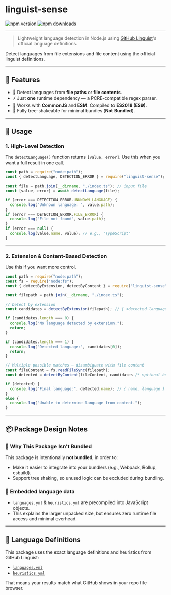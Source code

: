 # linguist-sense

[![npm version](https://img.shields.io/npm/v/linguist-sense)](https://www.npmjs.com/package/linguist-sense)
[![npm downloads](https://img.shields.io/npm/dw/linguist-sense)](https://www.npmjs.com/package/linguist-sense)

---

> Lightweight language detection in Node.js using [GitHub Linguist](https://github.com/github-linguist/linguist)'s official language definitions.

Detect languages from file extensions and file content using the official linguist definitions.

---

## 🚀 Features
- 📣 Detect languages from **file paths** or **file contents**.
- ⚡ Just **one** runtime dependency — a PCRE-compatible regex parser.
- 🔧 Works with **CommonJS** and **ESM**. Compiled to **ES2018 (ES9)**.
- 🌳 Fully tree-shakeable for minimal bundles (**Not Bundled**).

---

## 🧪 Usage

### 1. High-Level Detection
The `detectLanguage()` function returns `[value, error]`. Use this when you want a full result in one call.

```js
const path = require("node:path");
const { detectLanguage, DETECTION_ERROR } = require("linguist-sense");

const file = path.join(__dirname, "./index.ts"); // input file
const [value, error] = await detectLanguage(file);

if (error === DETECTION_ERROR.UNKNOWN_LANGUAGE) {
  console.log("Unknown language: ", value.path);
}
if (error === DETECTION_ERROR.FILE_ERROR) {
  console.log("File not found", value.path);
}
if (error === null) {
  console.log(value.name, value); // e.g., "TypeScript"
}
```

---

### 2. Extension & Content-Based Detection
Use this if you want more control.
```js
const path = require("node:path");
const fs = require("node:fs");
const { detectByExtension, detectByContent } = require("linguist-sense");

const filepath = path.join(__dirname, "./index.ts");

// Detect by extension
const candidates = detectByExtension(filepath); // [ <detected languages> ]

if (candidates.length === 0) {
  console.log("No language detected by extension.");
  return;
}

if (candidates.length === 1) {
  console.log("Detected language:", candidates[0]);
  return;
}

// Multiple possible matches — disambiguate with file content
const fileContent = fs.readFileSync(filepath);
const detected = detectByContent(fileContent, candidates /* optional but recommended */);

if (detected) {
  console.log("Final language:", detected.name); // { name, language }
}
else {
  console.log("Unable to determine language from content.");
}
```
---

## 📦 Package Design Notes

### 📁 Why This Package Isn't Bundled
This package is intentionally **not bundled**, in order to:
- Make it easier to integrate into your bundlers (e.g., Webpack, Rollup, esbuild).
- Support tree shaking, so unused logic can be excluded during bundling.

### 🧬 Embedded language data
- `languages.yml` & `heuristics.yml` are precompiled into JavaScript objects.
- This explains the larger unpacked size, but ensures zero runtime file access and minimal overhead.

---

## 📘 Language Definitions
This package uses the exact language definitions and heuristics from GitHub Linguist:

- [`languages.yml`](https://github.com/github-linguist/linguist/blob/main/lib/linguist/languages.yml)
- [`heuristics.yml`](https://github.com/github-linguist/linguist/blob/main/lib/linguist/heuristics.yml)

That means your results match what GitHub shows in your repo file browser.